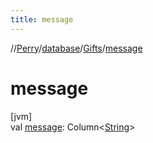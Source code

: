 ```yaml
---
title: message
---
```

//[Perry](../../../index.html)/[database](../index.html)/[Gifts](index.html)/[message](message.html)



# message



[jvm]\
val [message](message.html): Column&lt;[String](https://kotlinlang.org/api/latest/jvm/stdlib/kotlin/-string/index.html)&gt;




